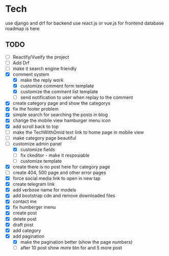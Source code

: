 # Tech
use django and drf for backend
use react.js or vue.js for frontend
database roadmap is here

## TODO
- [ ] Reactify/Vueify the project
- [ ] Add Drf
- [ ] make it search engine friendly
- [x] comment system
    - [x] make the reply work
    - [x] customize comment form template
    - [x] customize the comment list template
    - [ ] send notification to user when replay to the comment
- [x] create category page and show the categorys
- [x] fix the footer problem
- [x] simple search for searching the posts in blog
- [x] change the mobile view hamburger menu icon
- [x] add scroll back to top
- [ ] make the TechWithOmid text link to home page in mobile view
- [ ] make category page beautiful
- [ ] customize admin panel 
    - [x] customize fields
    - [ ] fix ckeditor - make it resposiable
    - [ ] customize template
- [x] create there is no post here for category page
- [ ] create 404, 500 page and other error pages
- [x] force social media link to open in new tap
- [x] create telegram link
- [x] add verbose name for models 
- [x] add bootstrap cdn and remove downloaded files
- [x] contact me
- [x] fix humberger menu
- [x] create post
- [x] delete post
- [x] draft post
- [x] add category
- [x] add pagination
    - [x] make the pagination better (show the page numbers)
    - [ ] after 10 post show *more* btn for and 5 more post

